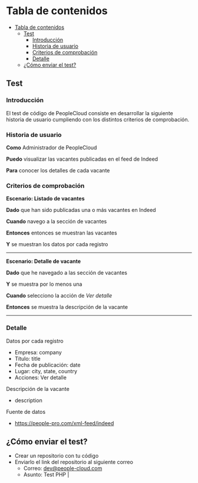 # Tabla de contenidos
- [Tabla de contenidos](#tabla-de-contenidos)
  - [Test](#test)
    - [Introducción](#introducción)
    - [Historia de usuario](#historia-de-usuario)
    - [Criterios de comprobación](#criterios-de-comprobación)
    - [Detalle](#detalle)
  - [¿Cómo enviar el test?](#cómo-enviar-el-test)


## Test

### Introducción

El test de código de PeopleCloud consiste en desarrollar la siguiente historia de usuario cumpliendo con los distintos criterios de comprobación. 

### Historia de usuario

**Como** Administrador de PeopleCloud

**Puedo** visualizar las vacantes publicadas en el feed de Indeed 

**Para** conocer los detalles de cada vacante

### Criterios de comprobación

**Escenario: Listado de vacantes**

**Dado** que han sido publicadas una o más vacantes en Indeed 

**Cuando** navego a la sección de vacantes 

**Entonces** entonces se muestran las vacantes

**Y** se muestran los datos por cada registro

---

**Escenario: Detalle de vacante**

**Dado** que he navegado a las sección de vacantes

**Y** se muestra por lo menos una

**Cuando** selecciono la acción de *Ver detalle*

**Entonces** se muestra la descripción de la vacante

---

### Detalle

Datos por cada registro

- Empresa: company
- Título: title
- Fecha de publicación: date
- Lugar: city, state, country
- Acciones: Ver detalle

Descripción de la vacante

- description

Fuente de datos

- https://people-pro.com/xml-feed/indeed

## ¿Cómo enviar el test?

- Crear un repositorio con tu código 
- Enviarlo el link del repositorio al siguiente correo
  - Correo: dev@people-cloud.com
  - Asunto: Test PHP | <Nombre>
